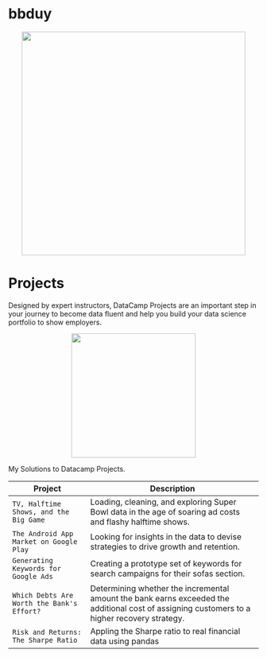 # bbduy
<p align="center"> 
<img src="https://cdn.datacamp.com/main-app/assets/brand/logos/DataCamp_Horizontal_RGB-d196011f63ebda76dc5c9772425cf9541b8639af842d5e5476ef10f2460ed1e4.png" width="450">
</p>

# Projects
Designed by expert instructors, DataCamp Projects are an important step in your journey to become data fluent and help you build your data science portfolio to show employers.
<p align="center"> 
<img src="https://cdn.datacamp.com/main-app/assets/projects/projects-illustration-fb3e253ea0527cd53aafbd5ed1c4570a5c818c8deba9d0cedceb095bf64cb3fa.svg" width="250">
</p>
My Solutions to Datacamp Projects.

| Project | Description |
| --- | --- |
| `TV, Halftime Shows, and the Big Game` | Loading, cleaning, and exploring Super Bowl data in the age of soaring ad costs and flashy halftime shows. |
| `The Android App Market on Google Play` |Looking for insights in the data to devise strategies to drive growth and retention. |
| `Generating Keywords for Google Ads`| Creating a prototype set of keywords for search campaigns for their sofas section. | 
|`Which Debts Are Worth the Bank's Effort?`|Determining whether the incremental amount the bank earns exceeded the additional cost of assigning customers to a higher recovery strategy.|
|`Risk and Returns: The Sharpe Ratio`|Appling the Sharpe ratio to real financial data using pandas|

